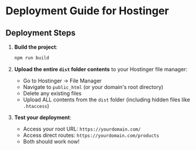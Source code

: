 # Deployment Guide for Hostinger

## Deployment Steps

1. **Build the project**:
   ```bash
   npm run build
   ```

2. **Upload the entire `dist` folder contents** to your Hostinger file manager:
   - Go to Hostinger → File Manager
   - Navigate to `public_html` (or your domain's root directory)
   - Delete any existing files
   - Upload ALL contents from the `dist` folder (including hidden files like `.htaccess`)

3. **Test your deployment**:
   - Access your root URL: `https://yourdomain.com/`
   - Access direct routes: `https://yourdomain.com/products`
   - Both should work now!
